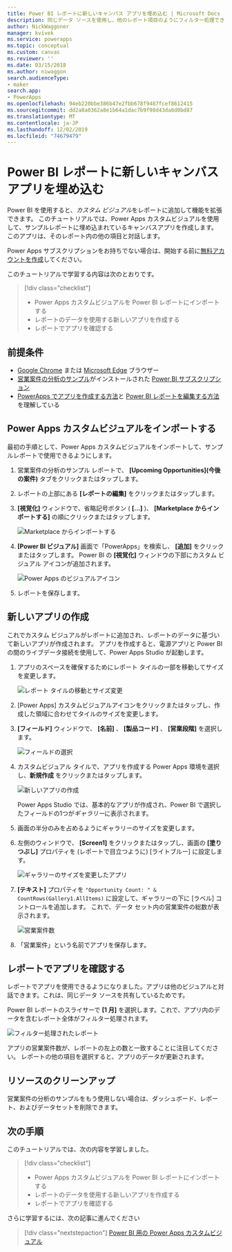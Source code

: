 ```yaml
---
title: Power BI レポートに新しいキャンバス アプリを埋め込む | Microsoft Docs
description: 同じデータ ソースを使用し、他のレポート項目のようにフィルター処理できる新しいキャンバス アプリを埋め込みます
author: NickWaggoner
manager: kvivek
ms.service: powerapps
ms.topic: conceptual
ms.custom: canvas
ms.reviewer: ''
ms.date: 03/15/2018
ms.author: niwaggon
search.audienceType:
- maker
search.app:
- PowerApps
ms.openlocfilehash: 94eb220bbe386b47e2fbb678f9487fcef8612415
ms.sourcegitcommit: dd2a8a0362a8e1b64a1dac7b9f98d43da8d0bd87
ms.translationtype: MT
ms.contentlocale: ja-JP
ms.lasthandoff: 12/02/2019
ms.locfileid: "74679479"
---
```

# <a name="embed-a-new-canvas-app-in-a-power-bi-report"></a>Power BI レポートに新しいキャンバス アプリを埋め込む

Power BI を使用すると、*カスタム ビジュアル*をレポートに追加して機能を拡張できます。 このチュートリアルでは、Power Apps カスタムビジュアルを使用して、サンプルレポートに埋め込まれているキャンバスアプリを作成します。 このアプリは、そのレポート内の他の項目と対話します。

Power Apps サブスクリプションをお持ちでない場合は、開始する前に[無料アカウントを作成](../signup-for-powerapps.md)してください。

このチュートリアルで学習する内容は次のとおりです。
> [!div class="checklist"]
> * Power Apps カスタムビジュアルを Power BI レポートにインポートする
> * レポートのデータを使用する新しいアプリを作成する
> * レポートでアプリを確認する

## <a name="prerequisites"></a>前提条件

* [Google Chrome](https://www.google.com/chrome/browser/) または [Microsoft Edge](https://www.microsoft.com/windows/microsoft-edge) ブラウザー
* [営業案件の分析のサンプル](https://docs.microsoft.com/power-bi/sample-opportunity-analysis#get-the-content-pack-for-this-sample)がインストールされた [Power BI サブスクリプション](https://docs.microsoft.com/power-bi/service-self-service-signup-for-power-bi)
* [PowerApps でアプリを作成する方法](data-platform-create-app-scratch.md)と [Power BI レポートを編集する方法](https://docs.microsoft.com/power-bi/service-the-report-editor-take-a-tour)を理解している

## <a name="import-the-power-apps-custom-visual"></a>Power Apps カスタムビジュアルをインポートする

最初の手順として、Power Apps カスタムビジュアルをインポートして、サンプルレポートで使用できるようにします。

1. 営業案件の分析のサンプル レポートで、 **[Upcoming Opportunities]\(今後の案件\)** タブをクリックまたはタップします。

2. レポートの上部にある **[レポートの編集]** をクリックまたはタップします。

3. **[視覚化]** ウィンドウで、省略記号ボタン ( **[...]** )、 **[Marketplace からインポートする]** の順にクリックまたはタップします。 

    ![Marketplace からインポートする](media/embed-powerapps-powerbi/import-visual.png)

4. **[Power BI ビジュアル]** 画面で「PowerApps」を検索し、 **[追加]** をクリックまたはタップします。 Power BI の **[視覚化]** ウィンドウの下部にカスタム ビジュアル アイコンが追加されます。

    ![Power Apps のビジュアルアイコン](media/embed-powerapps-powerbi/powerapps-icon.png)

5. レポートを保存します。

## <a name="create-a-new-app"></a>新しいアプリの作成
これでカスタム ビジュアルがレポートに追加され、レポートのデータに基づいて新しいアプリが作成されます。 アプリを作成すると、電源アプリと Power BI の間のライブデータ接続を使用して、Power Apps Studio が起動します。

1. アプリのスペースを確保するためにレポート タイルの一部を移動してサイズを変更します。

    ![レポート タイルの移動とサイズ変更](media/embed-powerapps-powerbi/move-resize.png)

2. [Power Apps] カスタムビジュアルアイコンをクリックまたはタップし、作成した領域に合わせてタイルのサイズを変更します。

3. **[フィールド]** ウィンドウで、 **[名前]** 、 **[製品コード]** 、 **[営業段階]** を選択します。 

    ![フィールドの選択](media/embed-powerapps-powerbi/select-fields.png)

4. カスタムビジュアル タイルで、アプリを作成する Power Apps 環境を選択し、**新規作成** をクリックまたはタップします。

    ![新しいアプリの作成](media/embed-powerapps-powerbi/create-new-app.png)

    Power Apps Studio では、基本的なアプリが作成され、Power BI で選択したフィールドの1つが*ギャラリー*に表示されます。

5.  画面の半分のみを占めるようにギャラリーのサイズを変更します。 

6. 左側のウィンドウで、 **[Screen1]** をクリックまたはタップし、画面の **[塗りつぶし]** プロパティを (レポートで目立つように) [ライトブルー] に設定します。

    ![ギャラリーのサイズを変更したアプリ](media/embed-powerapps-powerbi/app-gallery.png)

6. **[テキスト]** プロパティを `"Opportunity Count: " & CountRows(Gallery1.AllItems)` に設定して、ギャラリーの下に [ラベル] コントロールを追加します。 これで、データ セット内の営業案件の総数が表示されます。

    ![営業案件数](media/embed-powerapps-powerbi/opportunity-count.png)

7. 「営業案件」という名前でアプリを保存します。 


## <a name="view-the-app-in-the-report"></a>レポートでアプリを確認する
レポートでアプリを使用できるようになりました。アプリは他のビジュアルと対話できます。これは、同じデータ ソースを共有しているためです。

Power BI レポートのスライサーで **[1 月]** を選択します。これで、アプリ内のデータを含むレポート全体がフィルター処理されます。

![フィルター処理されたレポート](media/embed-powerapps-powerbi/filtered-report.png)

アプリの営業案件数が、レポートの左上の数と一致することに注目してください。 レポートの他の項目を選択すると、アプリのデータが更新されます。


## <a name="clean-up-resources"></a>リソースのクリーンアップ
営業案件の分析のサンプルをもう使用しない場合は、ダッシュボード、レポート、およびデータセットを削除できます。


## <a name="next-steps"></a>次の手順
このチュートリアルでは、次の内容を学習しました。
> [!div class="checklist"]
> * Power Apps カスタムビジュアルを Power BI レポートにインポートする
> * レポートのデータを使用する新しいアプリを作成する
> * レポートでアプリを確認する

さらに学習するには、次の記事に進んでください
> [!div class="nextstepaction"]
> [Power BI 用の Power Apps カスタムビジュアル](powerapps-custom-visual.md)

